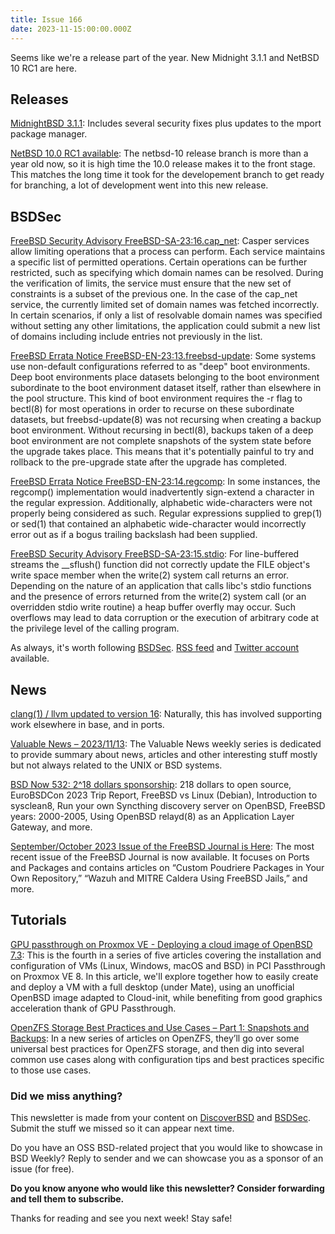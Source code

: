 ```yaml
---
title: Issue 166
date: 2023-11-15:00:00.000Z
---
```


Seems like we're a release part of the year. New Midnight 3.1.1 and NetBSD 10 RC1 are here. 

<!-- more -->

## Releases

[MidnightBSD 3.1.1](https://bsdsec.net/articles/midnightbsd-security-midnightbsd-3-1-1?utm_source=bsdweekly): Includes several security fixes plus updates to the mport package manager.

[NetBSD 10.0 RC1 available](https://blog.netbsd.org/tnf/entry/netbsd_10_0_rc1_available?utm_source=bsdweekly): The netbsd-10 release branch is more than a year old now, so it is high time the 10.0 release makes it to the front stage. This matches the long time it took for the developement branch to get ready for branching, a lot of development went into this new release.

## BSDSec

[FreeBSD Security Advisory FreeBSD-SA-23:16.cap_net](https://bsdsec.net/articles/freebsd-security-advisory-freebsd-sa-23-16-cap_net?utm_source=bsdweekly): Casper services allow limiting operations that a process can perform. Each service maintains a specific list of permitted operations. Certain operations can be further restricted, such as specifying which domain names can be resolved. During the verification of limits, the service must ensure that the new set of constraints is a subset of the previous one. In the case of the cap_net service, the currently limited set of domain names was fetched incorrectly. In certain scenarios, if only a list of resolvable domain names was specified without setting any other limitations, the application could submit a new list of domains including include entries not previously in the list.

[FreeBSD Errata Notice FreeBSD-EN-23:13.freebsd-update](https://bsdsec.net/articles/freebsd-errata-notice-freebsd-en-23-13-freebsd-update?utm_source=bsdweekly): Some systems use non-default configurations referred to as "deep" boot environments. Deep boot environments place datasets belonging to the boot environment subordinate to the boot environment dataset itself, rather than elsewhere in the pool structure. This kind of boot environment requires the -r flag to bectl(8) for most operations in order to recurse on these subordinate datasets, but freebsd-update(8) was not recursing when creating a backup boot environment. Without recursing in bectl(8), backups taken of a deep boot environment are not complete snapshots of the system state before the upgrade takes place. This means that it's potentially painful to try and rollback to the pre-upgrade state after the upgrade has completed.

[FreeBSD Errata Notice FreeBSD-EN-23:14.regcomp](https://bsdsec.net/articles/freebsd-errata-notice-freebsd-en-23-14-regcomp?utm_source=bsdweekly): In some instances, the regcomp() implementation would inadvertently sign-extend a character in the regular expression. Additionally, alphabetic wide-characters were not properly being considered as such. Regular expressions supplied to grep(1) or sed(1) that contained an alphabetic wide-character would incorrectly error out as if a bogus trailing backslash had been supplied.

[FreeBSD Security Advisory FreeBSD-SA-23:15.stdio](https://bsdsec.net/articles/freebsd-security-advisory-freebsd-sa-23-15-stdio?utm_source=bsdweekly): For line-buffered streams the __sflush() function did not correctly update the FILE object's write space member when the write(2) system call returns an error. Depending on the nature of an application that calls libc's stdio functions and the presence of errors returned from the write(2) system call (or an overridden stdio write routine) a heap buffer overfly may occur. Such overflows may lead to data corruption or the execution of arbitrary code at the privilege level of the calling program.

As always, it's worth following [BSDSec](https://bsdsec.net). [RSS feed](https://bsdsec.net/articles.atom) and [Twitter account](https://twitter.com/bsdsec) available.

## News

[clang(1) / llvm updated to version 16](https://www.undeadly.org/cgi?action=article;sid=20231113160314&utm_source=bsdweekly): Naturally, this has involved supporting work elsewhere in base, and in ports.

[Valuable News – 2023/11/13](https://vermaden.wordpress.com/2023/11/13/valuable-news-2023-11-13/?utm_source=bsdweekly): The Valuable News weekly series is dedicated to provide summary about news, articles and other interesting stuff mostly but not always related to the UNIX or BSD systems.

[BSD Now 532: 2^18 dollars sponsorship](https://www.bsdnow.tv/532?utm_source=bsdweekly): 218 dollars to open source, EuroBSDCon 2023 Trip Report, FreeBSD vs Linux (Debian), Introduction to sysclean8, Run your own Syncthing discovery server on OpenBSD, FreeBSD years: 2000-2005, Using OpenBSD relayd(8) as an Application Layer Gateway, and more.

[September/October 2023 Issue of the FreeBSD Journal is Here](https://freebsdfoundation.org/blog/september-october-2023-issue-of-the-freebsd-journal-is-here/?utm_source=bsdweekly): The most recent issue of the FreeBSD Journal is now available. It focuses on Ports and Packages and contains articles on “Custom Poudriere Packages in Your Own Repository,” “Wazuh and MITRE Caldera Using FreeBSD Jails,” and more.
## Tutorials

[GPU passthrough on Proxmox VE - Deploying a cloud image of OpenBSD 7.3](https://forum.proxmox.com/threads/gpu-passthrough-on-proxmox-ve-openbsd-7-3-part-03x04.136427/?utm_source=bsdweekly): This is the fourth in a series of five articles covering the installation and configuration of VMs (Linux, Windows, macOS and BSD) in PCI Passthrough on Proxmox VE 8. In this article, we'll explore together how to easily create and deploy a VM with a full desktop (under Mate), using an unofficial OpenBSD image adapted to Cloud-init, while benefiting from good graphics acceleration thank of GPU Passthrough.

[OpenZFS Storage Best Practices and Use Cases – Part 1: Snapshots and Backups](https://klarasystems.com/articles/openzfs-storage-best-practices-and-use-cases-part-1-snapshots-and-backups/?utm_source=bsdweekly): In a new series of articles on OpenZFS, they’ll go over some universal best practices for OpenZFS storage, and then dig into several common use cases along with configuration tips and best practices specific to those use cases.

### Did we miss anything?

This newsletter is made from your content on [DiscoverBSD](https://discoverbsd.com) and [BSDSec](https://bsdsec.net). Submit the stuff we missed so it can appear next time.

Do you have an OSS BSD-related project that you would like to showcase in BSD Weekly? Reply to sender and we can showcase you as a sponsor of an issue (for free).

**Do you know anyone who would like this newsletter? Consider forwarding and tell them to subscribe.**

Thanks for reading and see you next week! Stay safe!
